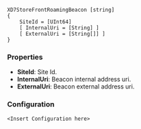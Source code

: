 ```
XD7StoreFrontRoamingBeacon [string]
{
    SiteId = [UInt64]
    [ InternalUri = [String] ]
    [ ExternalUri = [String[]] ]
}
```

### Properties

* **SiteId**: Site Id.
* **InternalUri**: Beacon internal address uri.
* **ExternalUri**: Beacon external address uri.


### Configuration

```
<Insert Configuration here>
```
